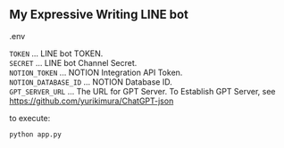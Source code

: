 ## My Expressive Writing LINE bot

.env

```TOKEN``` ... LINE bot TOKEN.  
```SECRET``` ... LINE bot Channel Secret.  
```NOTION_TOKEN``` ... NOTION Integration API Token.  
```NOTION_DATABASE_ID``` ... NOTION Database ID.  
```GPT_SERVER_URL``` ... The URL for GPT Server. To Establish GPT Server, see https://github.com/yurikimura/ChatGPT-json  


to execute:

```
python app.py
```
